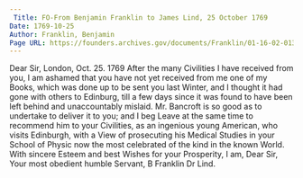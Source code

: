 ```yaml
---
 Title: FO-From Benjamin Franklin to James Lind, 25 October 1769
Date: 1769-10-25
Author: Franklin, Benjamin
Page URL: https://founders.archives.gov/documents/Franklin/01-16-02-0137
---
```


Dear Sir,
London, Oct. 25. 1769
After the many Civilities I have received from you, I am ashamed that you have not yet received from me one of my Books, which was done up to be sent you last Winter, and I thought it had gone with others to Edinburg, till a few days since it was found to have been left behind and unaccountably mislaid. Mr. Bancroft is so good as to undertake to deliver it to you; and I beg Leave at the same time to recommend him to your Civilities, as an ingenious young American, who visits Edinburgh, with a View of prosecuting his Medical Studies in your School of Physic now the most celebrated of the kind in the known World. With sincere Esteem and best Wishes for your Prosperity, I am, Dear Sir, Your most obedient humble Servant,
B Franklin
Dr Lind.

